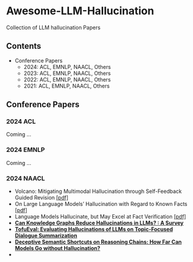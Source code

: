 # Awesome-LLM-Hallucination
Collection of LLM hallucination Papers

## Contents
- Conference Papers
	- 2024: ACL, EMNLP, NAACL, Others
	- 2023: ACL, EMNLP, NAACL, Others
	- 2022: ACL, EMNLP, NAACL, Others
	- 2021: ACL, EMNLP, NAACL, Others

## Conference Papers
### 2024 ACL
Coming ...
### 2024 EMNLP
Coming ...
### 2024 NAACL
- Volcano: Mitigating Multimodal Hallucination through Self-Feedback Guided Revision [[pdf]](https://aclanthology.org/2024.naacl-long.23/)
- On Large Language Models’ Hallucination with Regard to Known Facts [[pdf]](https://aclanthology.org/2024.naacl-long.60/)
- Language Models Hallucinate, but May Excel at Fact Verification [[pdf]](https://aclanthology.org/2024.naacl-long.62/)
- **[Can Knowledge Graphs Reduce Hallucinations in  LLMs? : A Survey](https://aclanthology.org/2024.naacl-long.219/)**
- **[TofuEval: Evaluating Hallucinations of  LLMs on Topic-Focused Dialogue Summarization](https://aclanthology.org/2024.naacl-long.251/)**
- **[Deceptive Semantic Shortcuts on Reasoning Chains: How Far Can Models Go without Hallucination?](https://aclanthology.org/2024.naacl-long.424/)**
- 


<!--stackedit_data:
eyJoaXN0b3J5IjpbMzM3MDI3NDgwLC04ODcyMTUyNDAsMjA5ND
I4NzAxNiwtOTUzNTc2NTAyLC02NjY0MDM3MzMsOTI3Nzk3MTE4
LDIxMjAwNDIxNTAsLTUxMTc3ODY0OSwyMDQ5OTIxNDkzLC00OD
A3ODk5NzIsLTExMTg1OTcyOTZdfQ==
-->